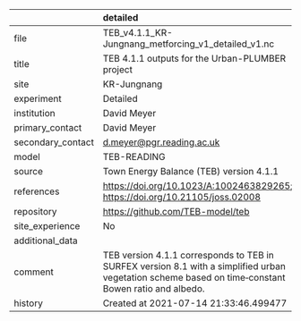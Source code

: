 |                   | detailed                                                                                                                                            |
|:------------------|:----------------------------------------------------------------------------------------------------------------------------------------------------|
| file              | TEB_v4.1.1_KR-Jungnang_metforcing_v1_detailed_v1.nc                                                                                                 |
| title             | TEB 4.1.1 outputs for the Urban-PLUMBER project                                                                                                     |
| site              | KR-Jungnang                                                                                                                                         |
| experiment        | Detailed                                                                                                                                            |
| institution       | David Meyer                                                                                                                                         |
| primary_contact   | David Meyer                                                                                                                                         |
| secondary_contact | d.meyer@pgr.reading.ac.uk                                                                                                                           |
| model             | TEB-READING                                                                                                                                         |
| source            | Town Energy Balance (TEB) version 4.1.1                                                                                                             |
| references        | https://doi.org/10.1023/A:1002463829265; https://doi.org/10.21105/joss.02008                                                                        |
| repository        | https://github.com/TEB-model/teb                                                                                                                    |
| site_experience   | No                                                                                                                                                  |
| additional_data   |                                                                                                                                                     |
| comment           | TEB version 4.1.1 corresponds to TEB in SURFEX version 8.1 with a simplified urban vegetation scheme based on time‐constant Bowen ratio and albedo. |
| history           | Created at 2021-07-14 21:33:46.499477                                                                                                               |
